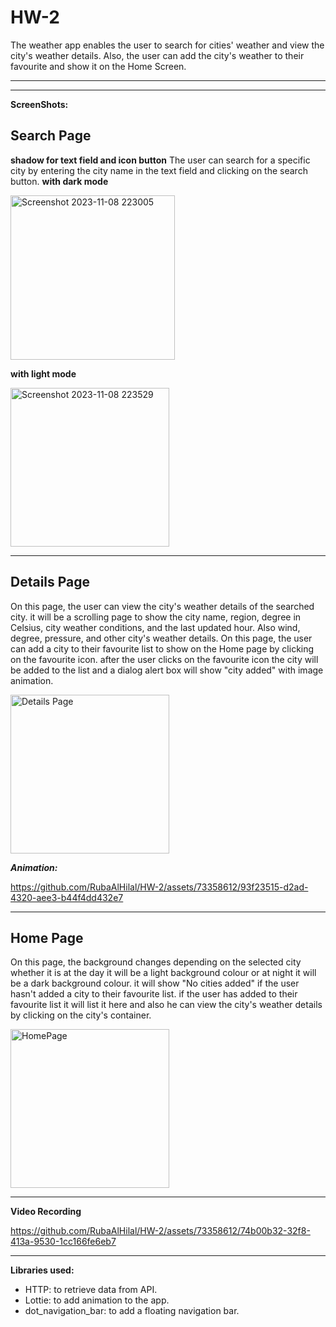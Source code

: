 # HW-2

The weather app enables the user to search for cities' weather and view the city's weather details. Also, the user can add the city's weather to their favourite and show it on the Home Screen.

-----------------------------------------------------------------------------------------------------------------------------------------------------------------
-----------------------------------------------------------------------------------------------------------------------------------------------------------------
**ScreenShots:**

 ## Search Page
 **shadow for text field and icon button**
 The user can search for a specific city by entering the city name in the text field and clicking on the search button.
 ****with dark mode****

<img width="263" alt="Screenshot 2023-11-08 223005" src="https://github.com/mahm-8/HW-2/assets/141933812/689a49dd-6fd1-405b-badb-e997cbf96e02">

****with light mode****

<img width="254" alt="Screenshot 2023-11-08 223529" src="https://github.com/mahm-8/HW-2/assets/141933812/fff1e2d9-7c21-41aa-a7d7-f312783b1e56">

-----------------------------------------------------------------------------------------------------------------------------------------------------------------

 ## Details Page

On this page, the user can view the city's weather details of the searched city. it will be a scrolling page to show the city name, region, degree in Celsius, city weather conditions, and the last updated hour. Also wind, degree, pressure, and other city's weather details. 
On this page, the user can add a city to their favourite list to show on the Home page by clicking on the favourite icon. after the user clicks on the favourite icon the city will be added to the list and a dialog alert box will show "city added" with image animation.

<img width="254" alt="Details Page" src="https://github.com/RubaAlHilal/HW-2/assets/73358612/328aef3c-0545-4bf4-86c4-6c93d94ef95a">

***Animation:***


https://github.com/RubaAlHilal/HW-2/assets/73358612/93f23515-d2ad-4320-aee3-b44f4dd432e7

-----------------------------------------------------------------------------------------------------------------------------------------------------------------

 ## Home Page

On this page, the background changes depending on the selected city whether it is at the day it will be a light background colour or at night it will be a dark background colour. it will show "No cities added" if the user hasn't added a city to their favourite list. if the user has added to their favourite list it will list it here and also he can view the city's weather details by clicking on the city's container.

<img width="254" alt="HomePage" src="https://github.com/RubaAlHilal/HW-2/assets/73358612/c446421d-a259-4734-843b-9be7ff9e44c6">

-----------------------------------------------------------------------------------------------------------------------------------------------------------------
**Video Recording**


https://github.com/RubaAlHilal/HW-2/assets/73358612/74b00b32-32f8-413a-9530-1cc166fe6eb7


-----------------------------------------------------------------------------------------------------------------------------------------------------------------

**Libraries used:**
 - HTTP: to retrieve data from API.
 - Lottie: to add animation to the app.
 - dot_navigation_bar: to add a floating navigation bar.

